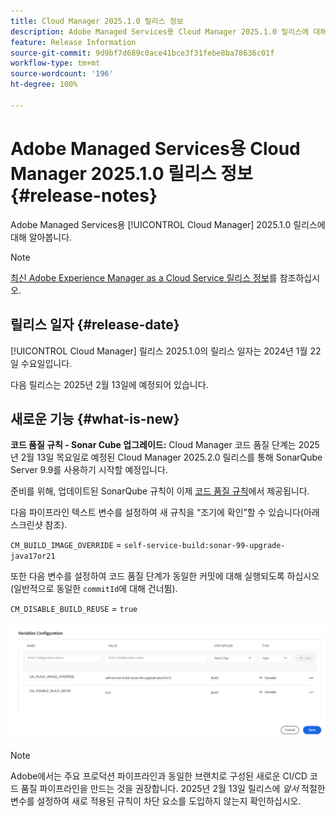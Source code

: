 ```yaml
---
title: Cloud Manager 2025.1.0 릴리스 정보
description: Adobe Managed Services용 Cloud Manager 2025.1.0 릴리스에 대해 알아봅니다.
feature: Release Information
source-git-commit: 9d9bf7d689c0ace41bce3f31febe8ba78636c01f
workflow-type: tm+mt
source-wordcount: '196'
ht-degree: 100%

---
```


# Adobe Managed Services용 Cloud Manager 2025.1.0 릴리스 정보 {#release-notes}

<!-- RELEASE WIKI  https://wiki.corp.adobe.com/display/DMSArchitecture/Cloud+Manager+2024.12.0+Release -->

Adobe Managed Services용 [!UICONTROL Cloud Manager] 2025.1.0 릴리스에 대해 알아봅니다.

>[!NOTE]
>
>[최신 Adobe Experience Manager as a Cloud Service 릴리스 정보](https://experienceleague.adobe.com/ko/docs/experience-manager-cloud-service/content/release-notes/home)를 참조하십시오.

## 릴리스 일자 {#release-date}

<!-- SAVE FOR FUTURE POSSIBLE USE No notable bugs or features for the September release of Cloud Manager. -->

[!UICONTROL Cloud Manager] 릴리스 2025.1.0의 릴리스 일자는 2024년 1월 22일 수요일입니다.

다음 릴리스는 2025년 2월 13일에 예정되어 있습니다.

## 새로운 기능 {#what-is-new}

**코드 품질 규칙 - Sonar Cube 업그레이드:** Cloud Manager 코드 품질 단계는 2025년 2월 13일 목요일로 예정된 Cloud Manager 2025.2.0 릴리스를 통해 SonarQube Server 9.9를 사용하기 시작할 예정입니다.

준비를 위해, 업데이트된 SonarQube 규칙이 이제 [코드 품질 규칙](/help/using/code-quality-testing.md#code-quality-testing-step)에서 제공됩니다.

다음 파이프라인 텍스트 변수를 설정하여 새 규칙을 “조기에 확인”할 수 있습니다(아래 스크린샷 참조).

`CM_BUILD_IMAGE_OVERRIDE` = `self-service-build:sonar-99-upgrade-java17or21`

또한 다음 변수를 설정하여 코드 품질 단계가 동일한 커밋에 대해 실행되도록 하십시오(일반적으로 동일한 `commitId`에 대해 건너뜀).

`CM_DISABLE_BUILD_REUSE` = `true`

![변수 구성 페이지](/help/release-notes/assets/variables-config.png)

>[!NOTE]
>
>Adobe에서는 주요 프로덕션 파이프라인과 동일한 브랜치로 구성된 새로운 CI/CD 코드 품질 파이프라인을 만드는 것을 권장합니다. 2025년 2월 13일 릴리스에 *앞서* 적절한 변수를 설정하여 새로 적용된 규칙이 차단 요소를 도입하지 않는지 확인하십시오.

<!-- ## Early adoption program {#early-adoption}

Be a part of Cloud Manager's early adoption program and have a chance to test upcoming features. -->


<!-- ## Bug fixes {#bug-fixes}

* A

Known Issues {#known-issues}

* A -->
